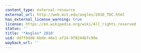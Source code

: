 ```yaml
---
content_type: external-resource
external_url: http://web.mit.edu/angles/2010_TOC.html
has_external_license_warning: true
license: https://en.wikipedia.org/wiki/All_rights_reserved
status: ''
title: '*Angles* 2010'
uid: dd7f0dd8-6bde-46e1-af24-9f8244bfc99e
wayback_url: ''
---
```

